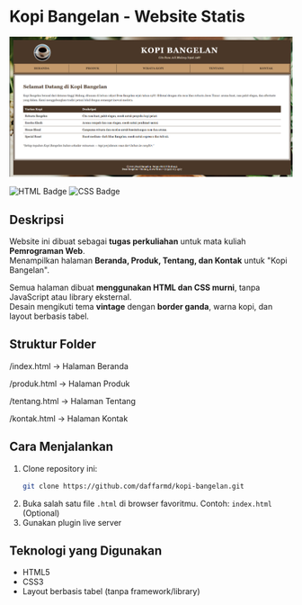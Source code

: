 # Kopi Bangelan - Website Statis

![Preview Website](images/preview.png)

![HTML Badge](https://img.shields.io/badge/HTML5-E34F26?style=flat-square&logo=html5&logoColor=white)
![CSS Badge](https://img.shields.io/badge/CSS3-1572B6?style=flat-square&logo=css3&logoColor=white)

## Deskripsi
Website ini dibuat sebagai **tugas perkuliahan** untuk mata kuliah **Pemrograman Web**.  
Menampilkan halaman **Beranda, Produk, Tentang, dan Kontak** untuk "Kopi Bangelan".

Semua halaman dibuat **menggunakan HTML dan CSS murni**, tanpa JavaScript atau library eksternal.  
Desain mengikuti tema **vintage** dengan **border ganda**, warna kopi, dan layout berbasis tabel.

## Struktur Folder
/index.html        -> Halaman Beranda

/produk.html       -> Halaman Produk

/tentang.html      -> Halaman Tentang

/kontak.html       -> Halaman Kontak


## Cara Menjalankan
1. Clone repository ini:
   ```bash
   git clone https://github.com/daffarmd/kopi-bangelan.git
2. Buka salah satu file `.html` di browser favoritmu.
   Contoh: `index.html`
(Optional)
3. Gunakan plugin live server

## Teknologi yang Digunakan

* HTML5
* CSS3
* Layout berbasis tabel (tanpa framework/library)
